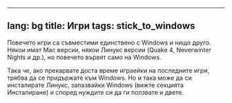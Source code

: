 
---
lang: bg
title: Игри
tags: stick_to_windows
---

Повечето игри са съвместими единствено с Windows и нищо друго. Някои имат Mac версии, някои Линукс версии (Quake 4, 
Neverwinter Nights и др.), но повечето вървят само на Windows.

Така че, ако прекарвате доста време играейки на последните игри, трябва да се придържате към Windows. Но и така може да си инсталирате Линукс, запазвайки Windows (вижте секцията Инсталиране) и според нуждите си да ги ползвате и двете.

